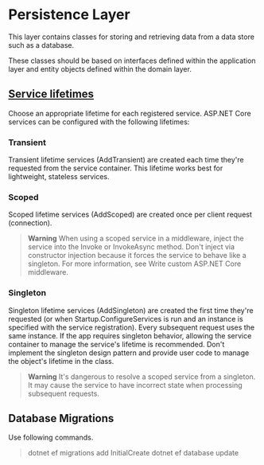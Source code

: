 # Persistence Layer

This layer contains classes for storing and retrieving data from a data store such as a database.

These classes should be based on interfaces defined within the application layer and entity objects defined within the domain layer.

## [Service lifetimes](https://docs.microsoft.com/en-us/aspnet/core/fundamentals/dependency-injection?view=aspnetcore-3.0)

Choose an appropriate lifetime for each registered service. ASP.NET Core services can be configured with the following lifetimes:

### Transient

Transient lifetime services (AddTransient) are created each time they're requested from the service container. This lifetime works best for lightweight, stateless services.

### Scoped

Scoped lifetime services (AddScoped) are created once per client request (connection).

>**Warning**
When using a scoped service in a middleware, inject the service into the Invoke or InvokeAsync method. Don't inject via constructor injection because it forces the service to behave like a singleton. For more information, see Write custom ASP.NET Core middleware.

### Singleton

Singleton lifetime services (AddSingleton) are created the first time they're requested (or when Startup.ConfigureServices is run and an instance is specified with the service registration). Every subsequent request uses the same instance. If the app requires singleton behavior, allowing the service container to manage the service's lifetime is recommended. Don't implement the singleton design pattern and provide user code to manage the object's lifetime in the class.

>**Warning**
It's dangerous to resolve a scoped service from a singleton. It may cause the service to have incorrect state when processing subsequent requests.

## Database Migrations

Use following commands.

>dotnet ef migrations add InitialCreate
>dotnet ef database update
